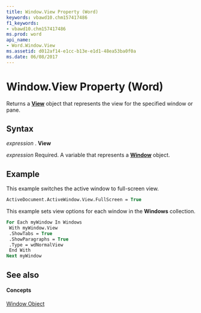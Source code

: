 ```yaml
---
title: Window.View Property (Word)
keywords: vbawd10.chm157417486
f1_keywords:
- vbawd10.chm157417486
ms.prod: word
api_name:
- Word.Window.View
ms.assetid: d012af14-e1cc-b13e-e1d1-48ea53ba0f0a
ms.date: 06/08/2017
---
```



# Window.View Property (Word)

Returns a  **[View](Word.View.md)** object that represents the view for the specified window or pane.


## Syntax

 _expression_ . **View**

 _expression_ Required. A variable that represents a **[Window](Word.Window.md)** object.


## Example

This example switches the active window to full-screen view.


```vb
ActiveDocument.ActiveWindow.View.FullScreen = True
```

This example sets view options for each window in the  **Windows** collection.




```vb
For Each myWindow In Windows 
 With myWindow.View 
 .ShowTabs = True 
 .ShowParagraphs = True 
 .Type = wdNormalView 
 End With 
Next myWindow
```


## See also


#### Concepts


[Window Object](Word.Window.md)

